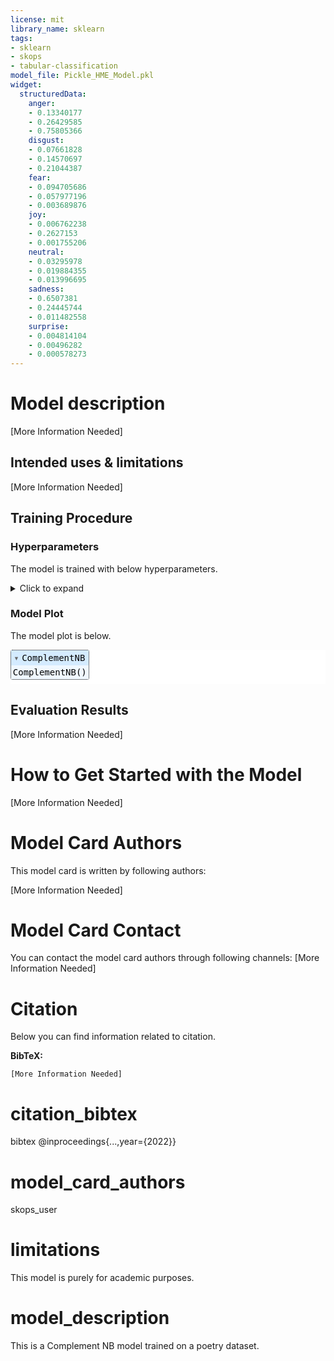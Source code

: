 ```yaml
---
license: mit
library_name: sklearn
tags:
- sklearn
- skops
- tabular-classification
model_file: Pickle_HME_Model.pkl
widget:
  structuredData:
    anger:
    - 0.13340177
    - 0.26429585
    - 0.75805366
    disgust:
    - 0.07661828
    - 0.14570697
    - 0.21044387
    fear:
    - 0.094705686
    - 0.057977196
    - 0.003689876
    joy:
    - 0.006762238
    - 0.2627153
    - 0.001755206
    neutral:
    - 0.03295978
    - 0.019884355
    - 0.013996695
    sadness:
    - 0.6507381
    - 0.24445744
    - 0.011482558
    surprise:
    - 0.004814104
    - 0.00496282
    - 0.000578273
---
```


# Model description

[More Information Needed]

## Intended uses & limitations

[More Information Needed]

## Training Procedure

### Hyperparameters

The model is trained with below hyperparameters.

<details>
<summary> Click to expand </summary>

| Hyperparameter   |   Value |
|------------------|---------|
| alpha            |       1 |
| class_prior      |         |
| fit_prior        |       1 |
| norm             |       0 |

</details>

### Model Plot

The model plot is below.

<style>#sk-949a9edd-cac5-469d-9c40-9f504bdd0b78 {color: black;background-color: white;}#sk-949a9edd-cac5-469d-9c40-9f504bdd0b78 pre{padding: 0;}#sk-949a9edd-cac5-469d-9c40-9f504bdd0b78 div.sk-toggleable {background-color: white;}#sk-949a9edd-cac5-469d-9c40-9f504bdd0b78 label.sk-toggleable__label {cursor: pointer;display: block;width: 100%;margin-bottom: 0;padding: 0.3em;box-sizing: border-box;text-align: center;}#sk-949a9edd-cac5-469d-9c40-9f504bdd0b78 label.sk-toggleable__label-arrow:before {content: "▸";float: left;margin-right: 0.25em;color: #696969;}#sk-949a9edd-cac5-469d-9c40-9f504bdd0b78 label.sk-toggleable__label-arrow:hover:before {color: black;}#sk-949a9edd-cac5-469d-9c40-9f504bdd0b78 div.sk-estimator:hover label.sk-toggleable__label-arrow:before {color: black;}#sk-949a9edd-cac5-469d-9c40-9f504bdd0b78 div.sk-toggleable__content {max-height: 0;max-width: 0;overflow: hidden;text-align: left;background-color: #f0f8ff;}#sk-949a9edd-cac5-469d-9c40-9f504bdd0b78 div.sk-toggleable__content pre {margin: 0.2em;color: black;border-radius: 0.25em;background-color: #f0f8ff;}#sk-949a9edd-cac5-469d-9c40-9f504bdd0b78 input.sk-toggleable__control:checked~div.sk-toggleable__content {max-height: 200px;max-width: 100%;overflow: auto;}#sk-949a9edd-cac5-469d-9c40-9f504bdd0b78 input.sk-toggleable__control:checked~label.sk-toggleable__label-arrow:before {content: "▾";}#sk-949a9edd-cac5-469d-9c40-9f504bdd0b78 div.sk-estimator input.sk-toggleable__control:checked~label.sk-toggleable__label {background-color: #d4ebff;}#sk-949a9edd-cac5-469d-9c40-9f504bdd0b78 div.sk-label input.sk-toggleable__control:checked~label.sk-toggleable__label {background-color: #d4ebff;}#sk-949a9edd-cac5-469d-9c40-9f504bdd0b78 input.sk-hidden--visually {border: 0;clip: rect(1px 1px 1px 1px);clip: rect(1px, 1px, 1px, 1px);height: 1px;margin: -1px;overflow: hidden;padding: 0;position: absolute;width: 1px;}#sk-949a9edd-cac5-469d-9c40-9f504bdd0b78 div.sk-estimator {font-family: monospace;background-color: #f0f8ff;border: 1px dotted black;border-radius: 0.25em;box-sizing: border-box;margin-bottom: 0.5em;}#sk-949a9edd-cac5-469d-9c40-9f504bdd0b78 div.sk-estimator:hover {background-color: #d4ebff;}#sk-949a9edd-cac5-469d-9c40-9f504bdd0b78 div.sk-parallel-item::after {content: "";width: 100%;border-bottom: 1px solid gray;flex-grow: 1;}#sk-949a9edd-cac5-469d-9c40-9f504bdd0b78 div.sk-label:hover label.sk-toggleable__label {background-color: #d4ebff;}#sk-949a9edd-cac5-469d-9c40-9f504bdd0b78 div.sk-serial::before {content: "";position: absolute;border-left: 1px solid gray;box-sizing: border-box;top: 2em;bottom: 0;left: 50%;}#sk-949a9edd-cac5-469d-9c40-9f504bdd0b78 div.sk-serial {display: flex;flex-direction: column;align-items: center;background-color: white;padding-right: 0.2em;padding-left: 0.2em;}#sk-949a9edd-cac5-469d-9c40-9f504bdd0b78 div.sk-item {z-index: 1;}#sk-949a9edd-cac5-469d-9c40-9f504bdd0b78 div.sk-parallel {display: flex;align-items: stretch;justify-content: center;background-color: white;}#sk-949a9edd-cac5-469d-9c40-9f504bdd0b78 div.sk-parallel::before {content: "";position: absolute;border-left: 1px solid gray;box-sizing: border-box;top: 2em;bottom: 0;left: 50%;}#sk-949a9edd-cac5-469d-9c40-9f504bdd0b78 div.sk-parallel-item {display: flex;flex-direction: column;position: relative;background-color: white;}#sk-949a9edd-cac5-469d-9c40-9f504bdd0b78 div.sk-parallel-item:first-child::after {align-self: flex-end;width: 50%;}#sk-949a9edd-cac5-469d-9c40-9f504bdd0b78 div.sk-parallel-item:last-child::after {align-self: flex-start;width: 50%;}#sk-949a9edd-cac5-469d-9c40-9f504bdd0b78 div.sk-parallel-item:only-child::after {width: 0;}#sk-949a9edd-cac5-469d-9c40-9f504bdd0b78 div.sk-dashed-wrapped {border: 1px dashed gray;margin: 0 0.4em 0.5em 0.4em;box-sizing: border-box;padding-bottom: 0.4em;background-color: white;position: relative;}#sk-949a9edd-cac5-469d-9c40-9f504bdd0b78 div.sk-label label {font-family: monospace;font-weight: bold;background-color: white;display: inline-block;line-height: 1.2em;}#sk-949a9edd-cac5-469d-9c40-9f504bdd0b78 div.sk-label-container {position: relative;z-index: 2;text-align: center;}#sk-949a9edd-cac5-469d-9c40-9f504bdd0b78 div.sk-container {/* jupyter's `normalize.less` sets `[hidden] { display: none; }` but bootstrap.min.css set `[hidden] { display: none !important; }` so we also need the `!important` here to be able to override the default hidden behavior on the sphinx rendered scikit-learn.org. See: https://github.com/scikit-learn/scikit-learn/issues/21755 */display: inline-block !important;position: relative;}#sk-949a9edd-cac5-469d-9c40-9f504bdd0b78 div.sk-text-repr-fallback {display: none;}</style><div id="sk-949a9edd-cac5-469d-9c40-9f504bdd0b78" class="sk-top-container" style="overflow: auto;"><div class="sk-text-repr-fallback"><pre>ComplementNB()</pre><b>Please rerun this cell to show the HTML repr or trust the notebook.</b></div><div class="sk-container" hidden><div class="sk-item"><div class="sk-estimator sk-toggleable"><input class="sk-toggleable__control sk-hidden--visually" id="1e7eb802-623d-4874-bded-e170244a5377" type="checkbox" checked><label for="1e7eb802-623d-4874-bded-e170244a5377" class="sk-toggleable__label sk-toggleable__label-arrow">ComplementNB</label><div class="sk-toggleable__content"><pre>ComplementNB()</pre></div></div></div></div></div>

## Evaluation Results

[More Information Needed]

# How to Get Started with the Model

[More Information Needed]

# Model Card Authors

This model card is written by following authors:

[More Information Needed]

# Model Card Contact

You can contact the model card authors through following channels:
[More Information Needed]

# Citation

Below you can find information related to citation.

**BibTeX:**
```
[More Information Needed]
```

# citation_bibtex

bibtex
@inproceedings{...,year={2022}}

# model_card_authors

skops_user

# limitations

This model is purely for academic purposes.

# model_description

This is a Complement NB model trained on a poetry dataset.
